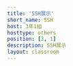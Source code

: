 ```yaml
---
title: 'SSH展示'
short_name: SSH
host: 3年1組
hosttype: others
position: [3, 1]
description: SSH展示
layout: classroom
---
```

